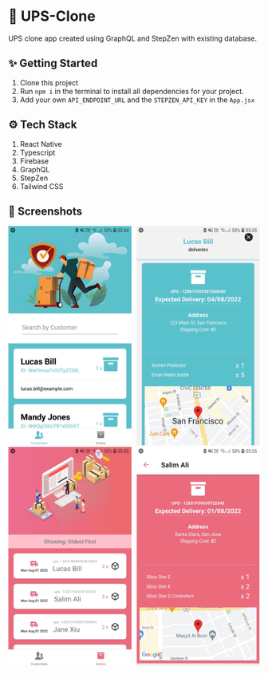 # 🚚 UPS-Clone

UPS clone app created using GraphQL and StepZen with existing database.

## ✨ Getting Started

1. Clone this project
2. Run `npm i` in the terminal to install all dependencies for your project.
3. Add your own `API_ENDPOINT_URL` and the `STEPZEN_API_KEY` in the `App.jsx`

## ⚙️ Tech Stack

1. React Native
2. Typescript
3. Firebase
4. GraphQL
5. StepZen
6. Tailwind CSS

## 📸 Screenshots

<div style="display:flex;gap:10px">
    <div>
        <img src="./screenshots/customers-screen.jpeg">
        <img src="./screenshots/orders-screen.jpeg">
    </div>
    <div>
        <img src="./screenshots/customer-order.jpeg">
        <img src="./screenshots/order.jpeg">
    </div>
</div>
